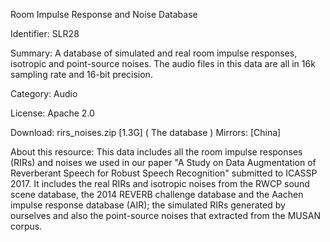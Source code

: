 
Room Impulse Response and Noise Database

Identifier: SLR28

Summary: A database of simulated and real room impulse responses, isotropic and point-source noises. The audio files in this data are all in 16k sampling rate and 16-bit precision.

Category: Audio

License: Apache 2.0

Download: rirs_noises.zip [1.3G]   ( The database )   Mirrors: [China]  

About this resource:
This data includes all the room impulse responses (RIRs) and noises we used in our paper "A Study on Data Augmentation of Reverberant Speech for Robust Speech Recognition" submitted to ICASSP 2017. It includes the real RIRs and isotropic noises from the RWCP sound scene database, the 2014 REVERB challenge database and the Aachen impulse response database (AIR); the simulated RIRs generated by ourselves and also the point-source noises that extracted from the MUSAN corpus.





